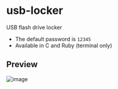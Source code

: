 # usb-locker
USB flash drive locker

- The default password is `12345`
- Available in C and Ruby (terminal only)

## Preview
![image](https://i.imgur.com/9dgTAW2.gif)
